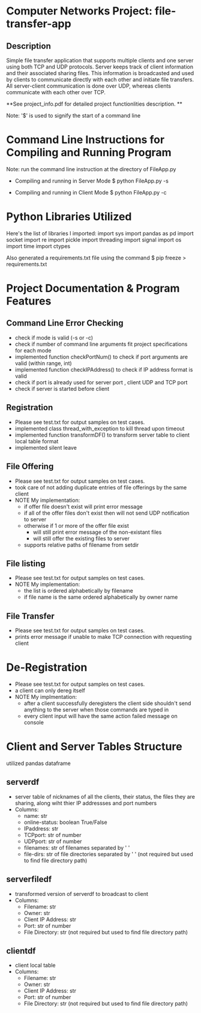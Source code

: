 # Computer Networks Project: file-transfer-app
## Description
Simple file transfer application that supports multiple clients and one server using both TCP and UDP protocols.
Server keeps track of client information and their associated sharing files. This information is broadcasted and used by clients to communicate directly with each other and initiate file transfers. All server-client communication is done over UDP, whereas clients communicate with each other over TCP.      

**See project_info.pdf for detailed project functionlities description. **   

Note: '$' is used to signify the start of a command line
# Command Line Instructions for Compiling and Running Program
Note: run the command line instruction at the directory of FileApp.py
- Compiling and running in Server Mode
$ python FileApp.py -s <port>

- Compiling and running in Client Mode
$ python FileApp.py -c <name> <server-ip> <server-port> <client-udp-port> <client-tcp-port>

# Python Libraries Utilized
Here's the list of libraries I imported: 
import sys
import pandas as pd
import socket
import re
import pickle
import threading
import signal
import os
import time
import ctypes

Also generated a requirements.txt file using the command $ pip freeze > requirements.txt

# Project Documentation & Program Features
## Command Line Error Checking
- check if mode is valid (-s or -c)
- check if number of command line arguments fit project specifications for each mode
- implemented function checkPortNum() to check if port arguments are valid (within range, int)
- implemented function checkIPAddress() to check if IP address format is valid
- check if port is already used for server port , client UDP and TCP port
- check if server is started before client

## Registration
- Please see test.txt for output samples on test cases.
- implemented class thread_with_exception to kill thread upon timeout
- implemented function transformDF() to transform server table to client local table format
- implemented silent leave

## File Offering
- Please see test.txt for output samples on test cases.
- took care of not adding duplicate entries of file offerings by the same client
- NOTE My implementation:
    - if offer file doesn't exist will print error message
    - if all of the offer files don't exist then will not send UDP notification to server
    - otherwise if 1 or more of the offer file exist 
        - will still print error message of the non-existant files
        - will still offer the existing files to server
    - <filename> supports relative paths of filename from setdir

## File listing
- Please see test.txt for output samples on test cases.
- NOTE My implementation:
    - the list is ordered alphabetically by filename
    - if file name is the same ordered alphabetically by owner name

## File Transfer
- Please see test.txt for output samples on test cases.
- prints error message if unable to make TCP connection with requesting client

# De-Registration
- Please see test.txt for output samples on test cases.
- a client can only dereg itself
- NOTE My implmentation:
    - after a client successfully deregisters the client side shouldn't send anything to the server when those commands are typed in
    - every client input will have the same action failed message on console

# Client and Server Tables Structure
utilized pandas dataframe 
## serverdf
- server table of nicknames of all the clients, their status, the files they are sharing, along wiht thier IP addressses and port numbers
- Columns:
    - name: str
    - online-status: boolean True/False
    - IPaddress: str
    - TCPport: str of number
    - UDPport: str of number
    - filenames: str of filenames separated by ' '
    - file-dirs: str of file directories separated by ' ' (not required but used to find file directory path)

## serverfiledf
- transformed version of serverdf to broadcast to client
- Columns:
    - Filename: str
    - Owner: str
    - Client IP Address: str
    - Port: str of number
    - File Directory: str (not required but used to find file directory path)

## clientdf
- client local table
- Columns:
    - Filename: str
    - Owner: str
    - Client IP Address: str
    - Port: str of number
    - File Directory: str (not required but used to find file directory path)
